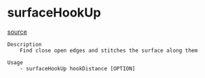# surfaceHookUp

[source](github.com/OpenFOAM-jp/OpenFOAM-utilities-tutorials-jp/blob/master/v1906/surface/surfaceHookUp/surfaceHookUp.C/surfaceHookUp.C)

```
Description
    Find close open edges and stitches the surface along them

Usage
    - surfaceHookUp hookDistance [OPTION]


```

